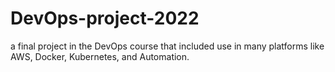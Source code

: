 ﻿# DevOps-project-2022
a final project in the DevOps course that included use in many platforms like AWS, Docker, Kubernetes, and Automation.
